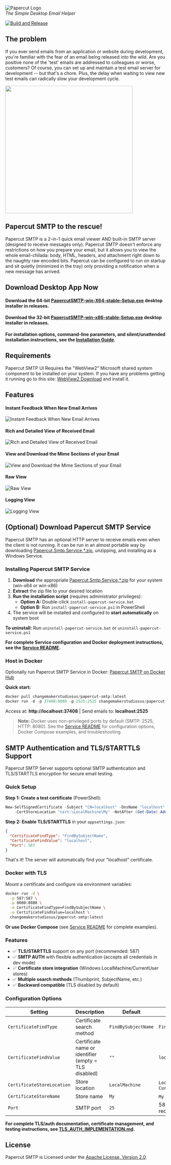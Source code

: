 ![Papercut Logo](https://raw.githubusercontent.com/ChangemakerStudios/Papercut/develop/graphics/PapercutLogo.png)<br>
*The Simple Desktop Email Helper*

[![Build and Release](https://github.com/ChangemakerStudios/Papercut-SMTP/actions/workflows/build.yml/badge.svg)](https://github.com/ChangemakerStudios/Papercut-SMTP/actions/workflows/build.yml)

## The problem
If you ever send emails from an application or website during development, you're familiar with the fear of an email being released into the wild. Are you positive none of the 'test' emails are addressed to colleagues or worse, customers? Of course, you can set up and maintain a test email server for development -- but that's a chore. Plus, the delay when waiting to view new test emails can radically slow your development cycle.

<img src="https://raw.githubusercontent.com/ChangemakerStudios/Papercut-SMTP/refs/heads/develop/graphics/papercut-choice.png" width="400" />

## Papercut SMTP to the rescue!
Papercut SMTP is a 2-in-1 quick email viewer AND built-in SMTP server (designed to receive messages only). Papercut SMTP doesn't enforce any restrictions on how you prepare your email, but it allows you to view the whole email-chilada: body, HTML, headers, and attachment right down to the naughty raw encoded bits. Papercut can be configured to run on startup and sit quietly (minimized in the tray) only providing a notification when a new message has arrived.

## Download Desktop App Now
#### Download the 64-bit [PapercutSMTP-win-X64-stable-Setup.exe](https://github.com/ChangemakerStudios/Papercut-SMTP/releases) desktop installer in releases.
#### Download the 32-bit [PapercutSMTP-win-x86-stable-Setup.exe](https://github.com/ChangemakerStudios/Papercut-SMTP/releases) desktop installer in releases.

**For installation options, command-line parameters, and silent/unattended installation instructions, see the [Installation Guide](installation/README.md).**

## Requirements
Papercut SMTP UI Requires the "WebView2" Microsoft shared system component to be installed on your system. If you have any problems getting it running go to this site:
[WebView2 Download](https://developer.microsoft.com/en-us/microsoft-edge/webview2) and install it.

## Features
#### Instant Feedback When New Email Arrives
![Instant Feedback When New Email Arrives](https://github.com/ChangemakerStudios/Papercut-SMTP/blob/develop/graphics/PapercutV7-Notification-1.png?raw=true)
#### Rich and Detailed View of Received Email
![Rich and Detailed View of Received Email](https://raw.githubusercontent.com/ChangemakerStudios/Papercut-SMTP/refs/heads/develop/graphics/PapercutV7-Main-1.png)
#### View and Download the Mime Sections of your Email
![View and Download the Mime Sections of your Email](https://changemakerstudios.us/content/images/2020/07/Papercut-Mime.png)
#### Raw View
![Raw View](https://changemakerstudios.us/content/images/2020/07/Papercut-Raw.png)
#### Logging View
![Logging View](https://changemakerstudios.us/content/images/2020/07/Papercut-Log.png)

## (Optional) Download Papercut SMTP Service
Papercut SMTP has an optional HTTP server to receive emails even when the client is not running.
It can be run in an almost portable way by downloading [Papercut.Smtp.Service.*.zip](https://github.com/ChangemakerStudios/Papercut-SMTP/releases), unzipping, and installing as a Windows Service.

### Installing Papercut SMTP Service

1. **Download** the appropriate [Papercut.Smtp.Service.*.zip](https://github.com/ChangemakerStudios/Papercut-SMTP/releases) for your system (win-x64 or win-x86)
2. **Extract** the zip file to your desired location
3. **Run the installation script** (requires administrator privileges):
   - **Option A:** Double-click `install-papercut-service.bat`
   - **Option B:** Run `install-papercut-service.ps1` in PowerShell
4. The service will be installed and configured to **start automatically** on system boot

**To uninstall:** Run `uninstall-papercut-service.bat` or `uninstall-papercut-service.ps1`

**For complete Service configuration and Docker deployment instructions, see the [Service README](src/Papercut.Service/Readme.md).**

### Host in Docker

Optionally run Papercut SMTP Service in Docker: [Papercut SMTP on Docker Hub](https://hub.docker.com/r/changemakerstudiosus/papercut-smtp)

**Quick start:**
```powershell
docker pull changemakerstudiosus/papercut-smtp:latest
docker run -d -p 37408:8080 -p 2525:2525 changemakerstudiosus/papercut-smtp:latest
```

Access at: **http://localhost:37408** | Send emails to: **localhost:2525**

> **Note:** Docker uses non-privileged ports by default (SMTP: 2525, HTTP: 8080). See the [Service README](src/Papercut.Service/Readme.md#option-3-run-in-docker) for configuration options, Docker Compose examples, and troubleshooting.

## SMTP Authentication and TLS/STARTTLS Support

Papercut SMTP Server supports optional SMTP authentication and TLS/STARTTLS encryption for secure email testing.

### Quick Setup

**Step 1: Create a test certificate** (PowerShell):

```powershell
New-SelfSignedCertificate -Subject "CN=localhost" -DnsName "localhost" `
    -CertStoreLocation "cert:\LocalMachine\My" -NotAfter (Get-Date).AddYears(2)
```

**Step 2: Enable TLS/STARTTLS** in your `appsettings.json`:

```json
{
  "CertificateFindType": "FindBySubjectName",
  "CertificateFindValue": "localhost",
  "Port": 587
}
```

That's it! The server will automatically find your "localhost" certificate.

### Docker with TLS

Mount a certificate and configure via environment variables:

```bash
docker run -d \
  -p 587:587 \
  -p 8080:8080 \
  -e CertificateFindType=FindBySubjectName \
  -e CertificateFindValue=localhost \
  changemakerstudiosus/papercut-smtp:latest
```

**Or use Docker Compose** (see [Service README](src/Papercut.Service/Readme.md) for complete examples).

### Features

- ✅ **TLS/STARTTLS** support on any port (recommended: 587)
- ✅ **SMTP AUTH** with flexible authentication (accepts all credentials in dev mode)
- ✅ **Certificate store integration** (Windows LocalMachine/CurrentUser stores)
- ✅ **Multiple search methods** (Thumbprint, SubjectName, etc.)
- ✅ **Backward compatible** (TLS disabled by default)

### Configuration Options

| Setting | Description | Default | Example |
|---------|-------------|---------|---------|
| `CertificateFindType` | Certificate search method | `FindBySubjectName` | `FindBySubjectName` |
| `CertificateFindValue` | Certificate name or identifier (empty = TLS disabled) | `""` | `localhost` |
| `CertificateStoreLocation` | Store location | `LocalMachine` | `LocalMachine` or `CurrentUser` |
| `CertificateStoreName` | Store name | `My` | `My` (Personal) |
| `Port` | SMTP port | `25` | 587 (STARTTLS recommended) |

**For complete TLS/auth documentation, certificate management, and testing instructions, see [TLS_AUTH_IMPLEMENTATION.md](TLS_AUTH_IMPLEMENTATION.md).**

## License
Papercut SMTP is Licensed under the [Apache License, Version 2.0](http://www.apache.org/licenses/LICENSE-2.0).
